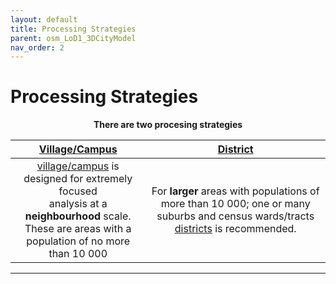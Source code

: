 ```yaml
---
layout: default
title: Processing Strategies
parent: osm_LoD1_3DCityModel
nav_order: 2
---
```


# Processing Strategies
<!-- {: .no_toc } -->

<p align="center"><b>There are two procesing strategies</b></p>

| [Village/Campus](https://github.com/AdrianKriger/osm_LoD1_3DCityModel/tree/main/village_campus) | [District](https://github.com/AdrianKriger/osm_LoD1_3DCityModel/tree/main/districts)  |
| :-----: | :-----: |
| [village/campus]((https://github.com/AdrianKriger/osm_LoD1_3DCityModel/tree/main/village_campus)) is designed for extremely focused <br /> analysis at a **neighbourhood** scale.<br /> These are areas with a population of no more than 10 000| For **larger** areas with populations of more than 10 000; one or many suburbs and census wards/tracts <br />  [districts]((https://github.com/AdrianKriger/osm_LoD1_3DCityModel/tree/main/districts)) is recommended.|

<!--  Table of contents
{: .no_toc .text-delta }

1. TOC
{:toc}--> 

---

